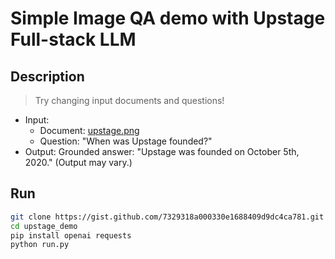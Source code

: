# Simple Image QA demo with Upstage Full-stack LLM


## Description

> Try changing input documents and questions!

- Input:
    - Document: [upstage.png](https://gist.github.com/e9t/7329318a000330e1688409d9dc4ca781/raw/e2a6d9a98fc081fc1f9791af08fa17027cbbb4c1/upstage.png)
    - Question: "When was Upstage founded?"
- Output: Grounded answer: "Upstage was founded on October 5th, 2020." (Output may vary.)

## Run

``` bash
git clone https://gist.github.com/7329318a000330e1688409d9dc4ca781.git upstage_demo
cd upstage_demo
pip install openai requests
python run.py
```

